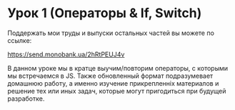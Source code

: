 # Урок 1 (Операторы & If, Switch)

Поддержать мои труды и выпуски остальных частей вы можете по ссылке: 

https://send.monobank.ua/2hRtPEUJ4v

В данном уроке мы в кратце выучим/повторим операторы, с которыми мы встречаемся в JS. 
Также обновленный формат подразумевает домашнюю работу, а именно изучение прикрепленніх материалов и решение тех или иных задач, которые могут пригодиться при будущей разработке.